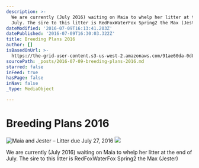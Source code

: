 ```yaml
---
description: >-
  We are currently (July 2016) waiting on Maia to whelp her litter at the end of
  July. The sire to this litter is RedFoxWaterFox Spring2 the Max (Jester)
dateModified: '2016-07-09T16:13:41.203Z'
datePublished: '2016-07-09T16:30:03.322Z'
title: Breeding Plans 2016
author: []
isBasedOnUrl: >-
  https://the-grid-user-content.s3-us-west-2.amazonaws.com/91ae60da-0d89-44d3-ac76-8d7ecc9fb775.jpg
sourcePath: _posts/2016-07-09-breeding-plans-2016.md
starred: false
inFeed: true
hasPage: false
inNav: false
_type: MediaObject

---
```

# **Breeding Plans 2016**
![Maia and Jester – Litter due July 27, 2016](https://the-grid-user-content.s3-us-west-2.amazonaws.com/93806bd8-81af-464e-a874-2960ca247d87.jpg)
![](https://the-grid-user-content.s3-us-west-2.amazonaws.com/ca613155-753c-4436-8e01-2053449e4c37.jpg)

We are currently (July 2016) waiting on Maia to whelp her litter at the end of July. The sire to this litter is RedFoxWaterFox Spring2 the Max (Jester)